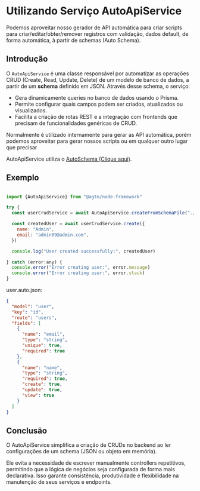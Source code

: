 # Utilizando Serviço AutoApiService

Podemos aproveitar nosso gerador de API automática para criar scripts para criar/editar/obter/remover registros com
validação, dados default, de forma automática, à partir de schemas (Auto Schema).

## Introdução

O `AutoApiService` é uma classe responsável por automatizar as operações CRUD (Create, Read, Update, Delete) de um
modelo de banco de dados, a partir de um **schema** definido em JSON. Através desse schema, o serviço:

- Gera dinamicamente queries no banco de dados usando o Prisma.
- Permite configurar quais campos podem ser criados, atualizados ou visualizados.
- Facilita a criação de rotas REST e a integração com frontends que precisam de funcionalidades genéricas de CRUD.

Normalmente é utilizado internamente para gerar as API automática, porém podemos aproveitar para gerar nossos scripts
ou em qualquer outro lugar que precisar

AutoApiService utiliza o  [AutoSchema (Clique aqui)](./autoSchema.md).

## Exemplo

```javascript

import {AutoApiService} from "@agtm/node-framework"

try {
  const userCrudService = await AutoApiService.createFromSchemaFile("./src/apps/AccountService/http/user.auto.json")

  const createdUser = await userCrudService.create({
    name: "Admin",
    email: "admin09@admin.com",
  })

  console.log("User created successfully:", createdUser)

} catch (error:any) {
  console.error("Error creating user:", error.message)
  console.error("Error creating user:", error.stack)
}
```

user.auto.json:

```json
{
  "model": "user",
  "key": "id",
  "route": "users",
  "fields": [
    {
      "name": "email",
      "type": "string",
      "unique": true,
      "required": true
    },
    {
      "name": "name",
      "type": "string",
      "required": true,
      "create": true,
      "update": true,
      "view": true
    }
  ]
}
```

## Conclusão

O AutoApiService simplifica a criação de CRUDs no backend ao ler configurações de um schema (JSON ou objeto em memória).

Ele evita a necessidade de escrever manualmente controllers repetitivos, permitindo que a lógica de negócios seja
configurada de forma mais declarativa. Isso garante consistência, produtividade e flexibilidade na manutenção de seus
serviços e endpoints.

